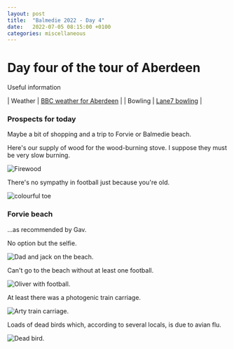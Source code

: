 ```yaml
---
layout: post
title:  "Balmedie 2022 - Day 4"
date:   2022-07-05 08:15:00 +0100
categories: miscellaneous
---
```

# Day four of the tour of Aberdeen

Useful information

| Weather | [BBC weather for Aberdeen](https://www.bbc.co.uk/weather/2657832) |
| Bowling | [Lane7 bowling](https://lane7.co.uk/aberdeen/) |


### Prospects for today
Maybe a bit of shopping and a trip to Forvie or Balmedie beach.   

Here's our supply of wood for the wood-burning stove. I suppose they must be very slow burning.  

![Firewood](/assets/PXL_20220705_061947259-02.jpg)

There's no sympathy in football just because you're old.  

![colourful toe](/assets/PXL_20220705_152541406-01.jpg)

### Forvie beach
...as recommended by Gav.  

No option but the selfie.  

![Dad and jack on the beach.](/assets/PXL_20220705_131324274-01.jpg)

Can't go to the beach without at least one football.  

![Oliver with football.](/assets/PXL_20220705_124604361-01.jpg)

At least there was a photogenic train carriage.  

![Arty train carriage.](/assets/PXL_20220705_125027590-02.jpg)

Loads of dead birds which, according to several locals, is due to avian flu.  

![Dead bird.](/assets/PXL_20220705_131539379-01.jpg)
